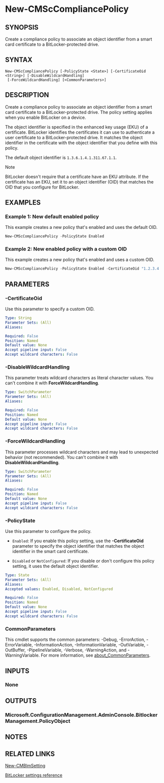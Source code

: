 ﻿---
external help file: AdminUI.PS.dll-Help.xml
Module Name: ConfigurationManager
ms.date: 08/13/2020
online version:
schema: 2.0.0
---

# New-CMScCompliancePolicy

## SYNOPSIS

Create a compliance policy to associate an object identifier from a smart card certificate to a BitLocker-protected drive.

## SYNTAX

```
New-CMScCompliancePolicy [-PolicyState <State>] [-CertificateOid <String>] [-DisableWildcardHandling]
 [-ForceWildcardHandling] [<CommonParameters>]
```

## DESCRIPTION

Create a compliance policy to associate an object identifier from a smart card certificate to a BitLocker-protected drive. The policy setting applies when you enable BitLocker on a device.

The object identifier is specified in the enhanced key usage (EKU) of a certificate. BitLocker identifies the certificates it can use to authenticate a user certificate to a BitLocker-protected drive. It matches the object identifier in the certificate with the object identifier that you define with this policy.

The default object identifier is `1.3.6.1.4.1.311.67.1.1`.

> [!NOTE]
> BitLocker doesn't require that a certificate have an EKU attribute. If the certificate has an EKU, set it to an object identifier (OID) that matches the OID that you configure for BitLocker.

## EXAMPLES

### Example 1: New default enabled policy

This example creates a new policy that's enabled and uses the default OID.

```powershell
New-CMScCompliancePolicy -PolicyState Enabled
```

### Example 2: New enabled policy with a custom OID

This example creates a new policy that's enabled and uses a custom OID.

```powershell
New-CMScCompliancePolicy -PolicyState Enabled -CertificateOid "1.2.3.4.5.6.7.8.9"
```

## PARAMETERS

### -CertificateOid

Use this parameter to specify a custom OID.

```yaml
Type: String
Parameter Sets: (All)
Aliases:

Required: False
Position: Named
Default value: None
Accept pipeline input: False
Accept wildcard characters: False
```

### -DisableWildcardHandling

This parameter treats wildcard characters as literal character values. You can't combine it with **ForceWildcardHandling**.

```yaml
Type: SwitchParameter
Parameter Sets: (All)
Aliases:

Required: False
Position: Named
Default value: None
Accept pipeline input: False
Accept wildcard characters: False
```

### -ForceWildcardHandling

This parameter processes wildcard characters and may lead to unexpected behavior (not recommended). You can't combine it with **DisableWildcardHandling**.

```yaml
Type: SwitchParameter
Parameter Sets: (All)
Aliases:

Required: False
Position: Named
Default value: None
Accept pipeline input: False
Accept wildcard characters: False
```

### -PolicyState

Use this parameter to configure the policy.

- `Enabled`: If you enable this policy setting, use the **-CertificateOid** parameter to specify the object identifier that matches the object identifier in the smart card certificate.

- `Disabled` or `NotConfigured`: If you disable or don't configure this policy setting, it uses the default object identifier.

```yaml
Type: State
Parameter Sets: (All)
Aliases:
Accepted values: Enabled, Disabled, NotConfigured

Required: False
Position: Named
Default value: None
Accept pipeline input: False
Accept wildcard characters: False
```

### CommonParameters
This cmdlet supports the common parameters: -Debug, -ErrorAction, -ErrorVariable, -InformationAction, -InformationVariable, -OutVariable, -OutBuffer, -PipelineVariable, -Verbose, -WarningAction, and -WarningVariable. For more information, see [about_CommonParameters](http://go.microsoft.com/fwlink/?LinkID=113216).

## INPUTS

### None

## OUTPUTS

### Microsoft.ConfigurationManagement.AdminConsole.BitlockerManagement.PolicyObject

## NOTES

## RELATED LINKS

[New-CMBlmSetting](New-CMBlmSetting.md)

[BitLocker settings reference](/mem/configmgr/protect/tech-ref/bitlocker/settings#validate-smart-card-certificate-usage-rule-compliance)
